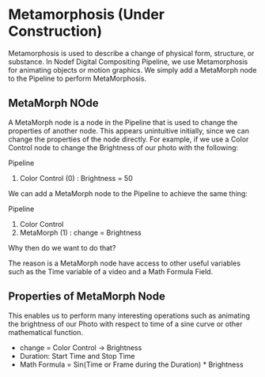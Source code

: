 # Metamorphosis (Under Construction)

Metamorphosis is used to describe a change of physical form, structure, or substance. In Nodef Digital Compositing Pipeline, we use Metamorphosis for animating objects or motion graphics. We simply add a MetaMorph node to the Pipeline to perform MetaMorphosis.

## MetaMorph NOde

A MetaMorph node is a node in the Pipeline that is used to change the properties of another node. This appears unintuitive initially, since we can change the properties of the node directly. For example, if we use a Color Control node to change the Brightness of our photo with the following:

Pipeline

1. Color Control (0) : Brightness = 50

We can add a MetaMorph node to the Pipeline to achieve the same thing:

Pipeline

1. Color Control
2. MetaMorph (1) : change = Brightness

Why then do we want to do that?

The reason is a MetaMorph node have access to other useful variables such as the Time variable of a video and a Math Formula Field.

## Properties of MetaMorph Node

This enables us to perform many interesting operations such as animating the brightness of our Photo with respect to time of a sine curve or other mathematical function.

* change = Color Control -> Brightness
* Duration: Start Time and Stop Time
* Math Formula = Sin(Time or Frame during the Duration) * Brightness

